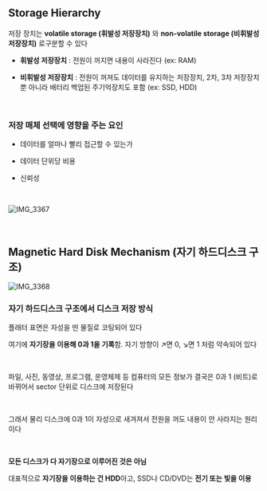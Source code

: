 ## Storage Hierarchy

저장 장치는 **volatile storage (휘발성 저장장치)** 와 **non-volatile storage (비휘발성 저장장치)** 로구분할 수 있다

- **휘발성 저장장치** : 전원이 꺼지면 내용이 사라진다 (ex: RAM)

- **비휘발성 저장장치** : 전원이 꺼져도 데이터를 유지하는 저장장치, 2차, 3차 저장장치뿐 아니라 배터리 백업된 주기억장치도 포함 (ex: SSD, HDD)

<br/>

### 저장 매체 선택에 영향을 주는 요인

- 데이터를 얼마나 빨리 접근할 수 있는가

- 데이터 단위당 비용

- 신뢰성

<br/>

![IMG_3367](https://github.com/user-attachments/assets/b229f2d2-aa04-4bc6-ad5d-888aae94f4d0)

<br/>

## Magnetic Hard Disk Mechanism (자기 하드디스크 구조)

![IMG_3368](https://github.com/user-attachments/assets/94575315-a727-4ea9-bed5-cedf69ba6ce2)


### 자기 하드디스크 구조에서 디스크 저장 방식

플래터 표면은 자성을 띤 물질로 코팅되어 있다

여기에 **자기장을 이용해 0과 1을 기록**함. 자기 방향이 ↗면 0, ↘면 1 처럼 약속되어 있다 

<br/>

파일, 사진, 동영상, 프로그램, 운영체제 등 컴퓨터의 모든 정보가 결국은 0과 1 (비트)로 바뀌어서 sector 단위로 디스크에 저장된다

<br/>

그래서 물리 디스크에 0과 1이 자성으로 새겨져서 전원을 꺼도 내용이 안 사라지는 원리이다 

<br/>

**모든 디스크가 다 자기장으로 이루어진 것은 아님**

대표적으로 **자기장을 이용하는 건 HDD**아고, SSD나 CD/DVD는 **전기 또는 빛을 이용**

















































































